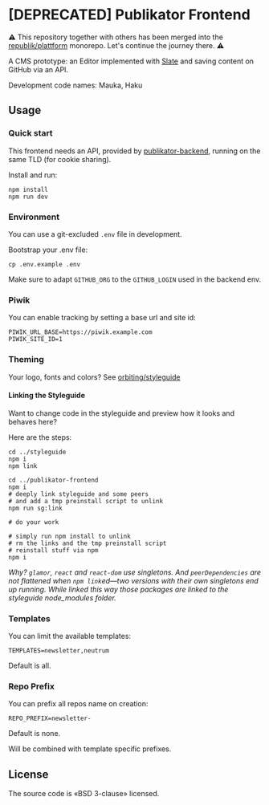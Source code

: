 # [DEPRECATED] Publikator Frontend

⚠️ This repository together with others has been merged into the [republik/plattform](https://github.com/republik/plattform) monorepo. Let's continue the journey there. ⚠️

A CMS prototype: an Editor implemented with [Slate](https://github.com/ianstormtaylor/slate) and saving content on GitHub via an API.

Development code names: Mauka, Haku

## Usage

### Quick start

This frontend needs an API, provided by [publikator-backend](https://github.com/orbiting/publikator-backend), running on the same TLD (for cookie sharing).

Install and run:
```
npm install
npm run dev
```

### Environment

You can use a git-excluded `.env` file in development.

Bootstrap your .env file:

```
cp .env.example .env
```

Make sure to adapt `GITHUB_ORG` to the `GITHUB_LOGIN` used in the backend env.

### Piwik

You can enable tracking by setting a base url and site id:

```
PIWIK_URL_BASE=https://piwik.example.com
PIWIK_SITE_ID=1
```

### Theming

Your logo, fonts and colors? See [orbiting/styleguide](https://github.com/orbiting/styleguide#theming)

#### Linking the Styleguide

Want to change code in the styleguide and preview how it looks and behaves here?

Here are the steps:

```
cd ../styleguide
npm i
npm link

cd ../publikator-frontend
npm i
# deeply link styleguide and some peers
# and add a tmp preinstall script to unlink
npm run sg:link

# do your work

# simply run npm install to unlink
# rm the links and the tmp preinstall script
# reinstall stuff via npm
npm i
```

_Why? `glamor`, `react` and `react-dom` use singletons. And `peerDependencies` are not flattened when `npm link`ed—two versions with their own singletons end up running. While linked this way those packages are linked to the styleguide node_modules folder._

### Templates

You can limit the available templates:

```
TEMPLATES=newsletter,neutrum
```

Default is all.

### Repo Prefix

You can prefix all repos name on creation:

```
REPO_PREFIX=newsletter-
```

Default is none.

Will be combined with template specific prefixes.

## License

The source code is «BSD 3-clause» licensed.
